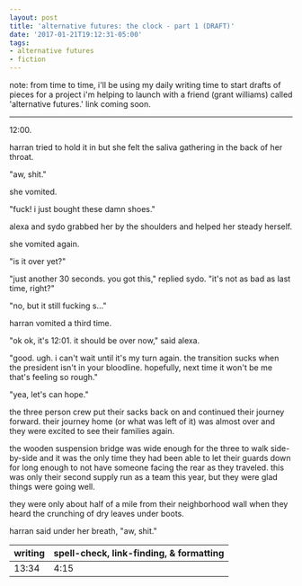```yaml
---
layout: post
title: 'alternative futures: the clock - part 1 (DRAFT)'
date: '2017-01-21T19:12:31-05:00'
tags:
- alternative futures
- fiction 
---
```


note: from time to time, i'll be using my daily writing time to start drafts of pieces for a project i'm helping to launch with a friend (grant williams) called 'alternative futures.' link coming soon.

***

12:00.

harran tried to hold it in but she felt the saliva gathering in the back of her throat.

"aw, shit."

she vomited. 

"fuck! i just bought these damn shoes."

alexa and sydo grabbed her by the shoulders and helped her steady herself. 

she vomited again. 

"is it over yet?" 

"just another 30 seconds. you got this," replied sydo. "it's not as bad as last time, right?" 

"no, but it still fucking s..."

harran vomited a third time. 

"ok ok, it's 12:01. it should be over now," said alexa. 

"good. ugh. i can't wait until it's my turn again. the transition sucks when the president isn't in your bloodline. hopefully, next time it won't be me that's feeling so rough."

"yea, let's can hope."

the three person crew put their sacks back on and continued their journey forward. their journey  home (or what was left of it) was almost over and they were excited to see their families again.

the wooden suspension bridge was wide enough for the three to walk side-by-side and it was the only time they had been able to let their guards down for long enough to not have someone facing the rear as they traveled. this was only their second supply run as a team this year, but they were glad things were going well. 

they were only about half of a mile from their neighborhood wall when they heard the crunching of dry leaves under boots. 

harran said under her breath, "aw, shit." 

<table>
	<thead>
		<tr>
			<th>writing</th>
			<th>spell-check, link-finding, & formatting</th>
		</tr>
	</thead>
	<tbody>
		<tr>
			<td>13:34</td>
			<td>4:15</td>
		</tr>
	</tbody>
</table>